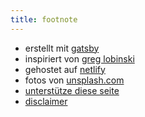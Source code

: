 ```yaml
---
title: footnote
---
```


* erstellt mit [gatsby](https://www.gatsbyjs.org/)
* inspiriert von [greg lobinski](https://www.greglobinski.com)
* gehostet auf [netlify](https://www.netlify.com/)
* fotos von [unsplash.com](https://unsplash.com)
* [unterstütze diese seite](https://jo3rn.de/support)
* [disclaimer](https://jo3rn.de/amazon-disclaimer)
